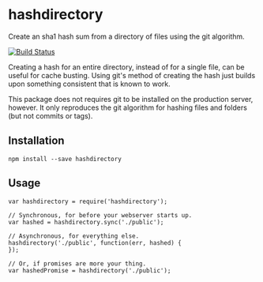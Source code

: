 # hashdirectory

Create an sha1 hash sum from a directory of files using the git algorithm.

[![Build Status](https://travis-ci.org/bryanburgers/hashdirectory.svg?branch=master)](https://travis-ci.org/bryanburgers/hashdirectory)

Creating a hash for an entire directory, instead of for a single file, can be
useful for cache busting. Using git's method of creating the hash just builds
upon something consistent that is known to work.

This package does not requires git to be installed on the production server,
however. It only reproduces the git algorithm for hashing files and folders
(but not commits or tags).

## Installation

```
npm install --save hashdirectory
```

## Usage

```
var hashdirectory = require('hashdirectory');

// Synchronous, for before your webserver starts up.
var hashed = hashdirectory.sync('./public');

// Asynchronous, for everything else.
hashdirectory('./public', function(err, hashed) {
});

// Or, if promises are more your thing.
var hashedPromise = hashdirectory('./public');
```
